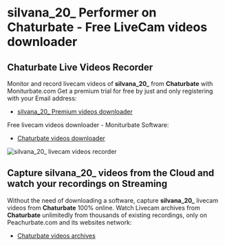 # silvana_20_ Performer on Chaturbate - Free LiveCam videos downloader

## Chaturbate Live Videos Recorder

Monitor and record livecam videos of **silvana_20_** from **Chaturbate** with Moniturbate.com
Get a premium trial for free by just and only registering with your Email address:
* [silvana_20_ Premium videos downloader](https://moniturbate.com/request-demo-licence-key.html)

Free livecam videos downloader - Moniturbate Software:
* [Chaturbate videos downloader](https://moniturbate.com/moniturbate-download-software.html)

![silvana_20_ livecam videos recorder](https://peachurnet.com/templates/moniturbate-software.png)


## Capture silvana_20_ videos from the Cloud and watch your recordings on Streaming

Without the need of downloading a software, capture **silvana_20_** livecam videos from **Chaturbate** 100% online.
Watch Livecam archives from **Chaturbate** unlimitedly from thousands of existing recordings, only on Peachurbate.com and its websites network:
* [Chaturbate videos archives](https://peachurnet.com/)